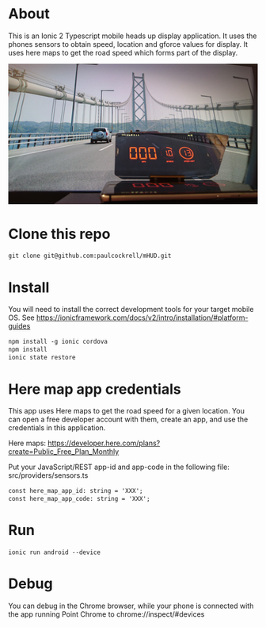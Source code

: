 # About
This is an Ionic 2 Typescript mobile heads up display application.
It uses the phones sensors to obtain speed, location and gforce values for display.
It uses here maps to get the road speed which forms part of the display.

![Image](./hud-image.jpg?raw=true)

# Clone this repo
```
git clone git@github.com:paulcockrell/mHUD.git
```

# Install
You will need to install the correct development tools for your target mobile OS.
See https://ionicframework.com/docs/v2/intro/installation/#platform-guides
```
npm install -g ionic cordova
npm install
ionic state restore
```

# Here map app credentials
This app uses Here maps to get the road speed for a given location. You can open
a free developer account with them, create an app, and use the credentials in this
application.

Here maps: https://developer.here.com/plans?create=Public_Free_Plan_Monthly

Put your JavaScript/REST app-id and app-code in the following file: src/providers/sensors.ts

```
const here_map_app_id: string = 'XXX';
const here_map_app_code: string = 'XXX';
```

# Run
```
ionic run android --device
```

# Debug
You can debug in the Chrome browser, while your phone is connected with the app running
Point Chrome to chrome://inspect/#devices
